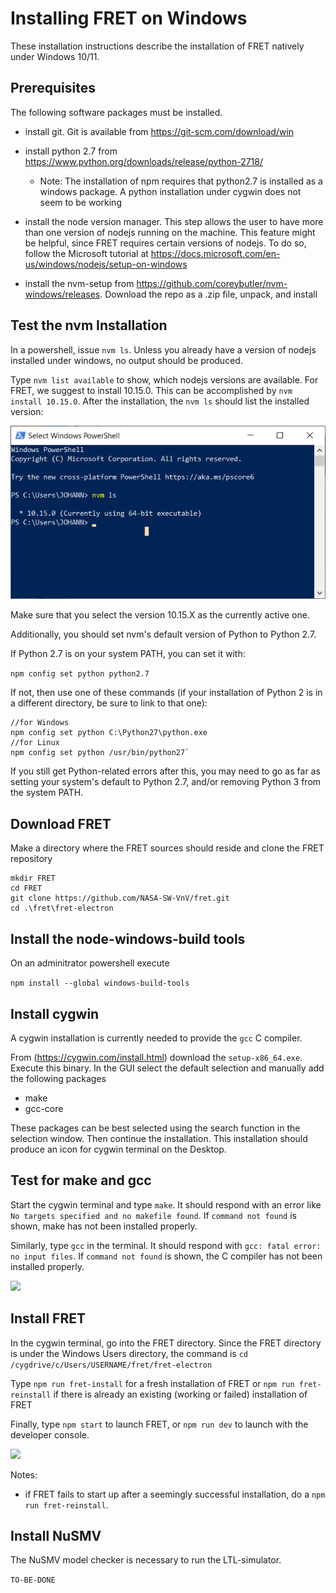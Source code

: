 # Installing FRET on Windows

These installation instructions describe the installation of FRET
natively under Windows 10/11.

## Prerequisites

The following software packages must be installed.

* install git.
  Git is available from https://git-scm.com/download/win

* install python 2.7 from https://www.python.org/downloads/release/python-2718/

  * Note: The installation of npm requires that python2.7 is installed as a windows package. A python installation under cygwin does not seem to be working


* install the node version manager. This step allows the user to have more than one version of nodejs running on the machine. This feature might be helpful, since FRET requires certain versions of nodejs.
To do so, follow the Microsoft tutorial at https://docs.microsoft.com/en-us/windows/nodejs/setup-on-windows

* install the nvm-setup from https://github.com/coreybutler/nvm-windows/releases. Download the repo as a .zip file, unpack, and install

## Test the nvm Installation

In a powershell, issue `nvm ls`. Unless you already have a version of nodejs installed under windows, no output should be produced.

Type `nvm list available` to show, which nodejs versions are available.
For FRET, we suggest to install 10.15.0.
This can be accomplished by `nvm install 10.15.0`.
After the installation, the `nvm ls` should list the installed version:

<img src="../screen_shots/nvm_installed_nodejs.png">

Make sure that you select the version 10.15.X as the currently active one.

Additionally, you should set nvm's default version of Python to Python 2.7.

If Python 2.7 is on your system PATH, you can set it with:

`npm config set python python2.7`

If not, then use one of these commands (if your installation of Python 2 is in a different directory, be sure to link to that one):  
```
//for Windows
npm config set python C:\Python27\python.exe
//for Linux
npm config set python /usr/bin/python27`
```

If you still get Python-related errors after this, you may need to go as far as setting your system's default to Python 2.7, and/or removing Python 3 from the system PATH.

## Download FRET

Make a directory where the FRET sources should reside and clone the
FRET repository
```
mkdir FRET
cd FRET
git clone https://github.com/NASA-SW-VnV/fret.git
cd .\fret\fret-electron
```

## Install the node-windows-build tools

On an adminitrator powershell execute

```npm install --global windows-build-tools```

## Install cygwin

A cygwin installation is currently needed to provide the `gcc` C compiler.

From (https://cygwin.com/install.html) download the `setup-x86_64.exe`.
Execute this binary.
In the GUI select the default selection and manually add the following
packages

* make
* gcc-core

These packages can be best selected using the search function in the selection window. Then continue the installation.
This installation should produce an icon for cygwin terminal on the Desktop.

## Test for make and gcc

Start the cygwin terminal and type `make`.
It should respond with an error like
`No targets specified and no makefile found`.
If `command not found` is shown, make has not been installed properly.

Similarly, type `gcc` in the terminal.
It should respond with `gcc: fatal error: no input files`.
If `command not found` is shown, the C compiler has not been installed properly.

<img src="../screen_shots/cygwin_test_prerequisites.png">

## Install FRET

In the cygwin terminal, go into the FRET directory. Since the FRET 
directory is under the Windows Users directory, the command is
`cd /cygdrive/c/Users/USERNAME/fret/fret-electron`

Type `npm run fret-install` for a fresh installation of FRET or
`npm run fret-reinstall` if there is already an existing (working or
failed) installation of FRET

Finally, type `npm start` to launch FRET, or `npm run dev` to launch with the developer console.


<img src="../screen_shots/fret-on-windows.png">


Notes:
* if FRET fails to start up after a seemingly successful installation,
do a `npm run fret-reinstall`.

## Install NuSMV 

The NuSMV model checker is necessary to run the LTL-simulator.

```TO-BE-DONE```
